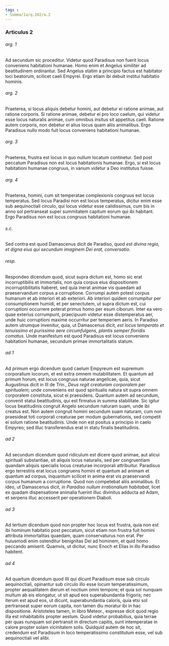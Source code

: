 ```yaml
---
tags : 
- Summa/Ia/q.102/a.2
---
```


### Articulus 2

###### arg. 1
Ad secundum sic proceditur. Videtur quod Paradisus non fuerit locus conveniens habitationi humanae. Homo enim et Angelus similiter ad beatitudinem ordinantur. Sed Angelus statim a principio factus est habitator loci beatorum, scilicet caeli Empyrei. Ergo etiam ibi debuit institui habitatio hominis.

###### arg. 2
Praeterea, si locus aliquis debetur homini, aut debetur ei ratione animae, aut ratione corporis. Si ratione animae, debetur ei pro loco caelum, qui videtur esse locus naturalis animae, cum omnibus insitus sit appetitus caeli. Ratione autem corporis, non debetur ei alius locus quam aliis animalibus. Ergo Paradisus nullo modo fuit locus conveniens habitationi humanae.

###### arg. 3
Praeterea, frustra est locus in quo nullum locatum continetur. Sed post peccatum Paradisus non est locus habitationis humanae. Ergo, si est locus habitationi humanae congruus, in vanum videtur a Deo institutus fuisse.

###### arg. 4
Praeterea, homini, cum sit temperatae complexionis congruus est locus temperatus. Sed locus Paradisi non est locus temperatus, dicitur enim esse sub aequinoctiali circulo, qui locus videtur esse calidissimus, cum bis in anno sol pertranseat super summitatem capitum eorum qui ibi habitant. Ergo Paradisus non est locus congruus habitationi humanae.

###### s.c.
Sed contra est quod Damascenus dicit de Paradiso, quod *est divina regio, et digna eius qui secundum imaginem Dei erat, conversatio*.

###### resp.
Respondeo dicendum quod, sicut supra dictum est, homo sic erat incorruptibilis et immortalis, non quia corpus eius dispositionem incorruptibilitatis haberet, sed quia inerat animae vis quaedam ad praeservandum corpus a corruptione. Corrumpi autem potest corpus humanum et ab interiori et ab exteriori. Ab interiori quidem corrumpitur per consumptionem humidi, et per senectutem, ut supra dictum est, cui corruptioni occurrere poterat primus homo per esum ciborum. Inter ea vero quae exterius corrumpunt, praecipuum videtur esse distemperatus aer, unde huic corruptioni maxime occurritur per temperiem aeris. In Paradiso autem utrumque invenitur, quia, ut Damascenus dicit, *est locus temperato et tenuissimo et purissimo aere circumfulgens, plantis semper floridis comatus*. Unde manifestum est quod Paradisus est locus conveniens habitationi humanae, secundum primae immortalitatis statum.

###### ad 1
Ad primum ergo dicendum quod caelum Empyreum est supremum corporalium locorum, et est extra omnem mutabilitatem. Et quantum ad primum horum, est locus congruus naturae angelicae, quia, sicut Augustinus dicit in III de Trin., *Deus regit creaturam corporalem per spiritualem*; unde conveniens est quod spiritualis natura sit supra omnem corporalem constituta, sicut ei praesidens. Quantum autem ad secundum, convenit statui beatitudinis, qui est firmatus in summa stabilitate. Sic igitur locus beatitudinis congruit Angelo secundum naturam suam, unde ibi creatus est. Non autem congruit homini secundum suam naturam, cum non praesideat toti corporali creaturae per modum gubernationis, sed competit ei solum ratione beatitudinis. Unde non est positus a principio in caelo Empyreo; sed illuc transferendus erat in statu finalis beatitudinis.

###### ad 2
Ad secundum dicendum quod ridiculum est dicere quod animae, aut alicui spirituali substantiae, sit aliquis locus naturalis, sed per congruentiam quandam aliquis specialis locus creaturae incorporali attribuitur. Paradisus ergo terrestris erat locus congruens homini et quantum ad animam et quantum ad corpus, inquantum scilicet in anima erat vis praeservandi corpus humanum a corruptione. Quod non competebat aliis animalibus. Et ideo, ut Damascenus dicit, *in Paradiso nullum irrationalium habitabat*, licet ex quadam dispensatione animalia fuerint illuc divinitus adducta ad Adam, et serpens illuc accesserit per operationem Diaboli.

###### ad 3
Ad tertium dicendum quod non propter hoc locus est frustra, quia non est ibi hominum habitatio post peccatum, sicut etiam non frustra fuit homini attributa immortalitas quaedam, quam conservaturus non erat. Per huiusmodi enim ostenditur benignitas Dei ad hominem, et quid homo peccando amiserit. Quamvis, ut dicitur, nunc Enoch et Elias in illo Paradiso habitent.

###### ad 4
Ad quartum dicendum quod illi qui dicunt Paradisum esse sub circulo aequinoctiali, opinantur sub circulo illo esse locum temperatissimum, propter aequalitatem dierum et noctium omni tempore; et quia sol nunquam multum ab eis elongatur, ut sit apud eos superabundantia frigoris; nec iterum est apud eos, ut dicunt, superabundantia caloris, quia etsi sol pertranseat super eorum capita, non tamen diu moratur ibi in hac dispositione. Aristoteles tamen, in libro Meteor., expresse dicit quod regio illa est inhabitabilis propter aestum. Quod videtur probabilius, quia terrae per quas nunquam sol pertransit in directum capitis, sunt intemperatae in calore propter solam vicinitatem solis. Quidquid autem de hoc sit, credendum est Paradisum in loco temperatissimo constitutum esse, vel sub aequinoctiali vel alibi.

